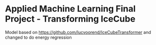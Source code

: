 # Applied Machine Learning Final Project - Transforming IceCube
Model based on https://github.com/lucvoorend/IceCubeTransformer and changed to do energy regression
